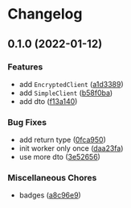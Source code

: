 # Changelog

## 0.1.0 (2022-01-12)


### Features

* add `EncryptedClient` ([a1d3389](https://www.github.com/brokeyourbike/mobifin-api-client-php/commit/a1d33891cedf863240ddc87b4f500d6f95f58a6f))
* add `SimpleClient` ([b58f0ba](https://www.github.com/brokeyourbike/mobifin-api-client-php/commit/b58f0ba25cd0fb0d0991dc0ce930594f443f5d00))
* add dto ([f13a140](https://www.github.com/brokeyourbike/mobifin-api-client-php/commit/f13a1405e6034642a25812a7ade07765a9a740f1))


### Bug Fixes

* add return type ([0fca950](https://www.github.com/brokeyourbike/mobifin-api-client-php/commit/0fca95039890bed4c66a9343d91ad2fcde6d8bea))
* init worker only once ([daa23fa](https://www.github.com/brokeyourbike/mobifin-api-client-php/commit/daa23fa80a0f67e58aa5a5c6097f5dae515b4a77))
* use more dto ([3e52656](https://www.github.com/brokeyourbike/mobifin-api-client-php/commit/3e5265645eb864c3127ac328dba5dc1a9b0adbdd))


### Miscellaneous Chores

* badges ([a8c96e9](https://www.github.com/brokeyourbike/mobifin-api-client-php/commit/a8c96e9012e08d33c38e317ca94a2749eced356f))
